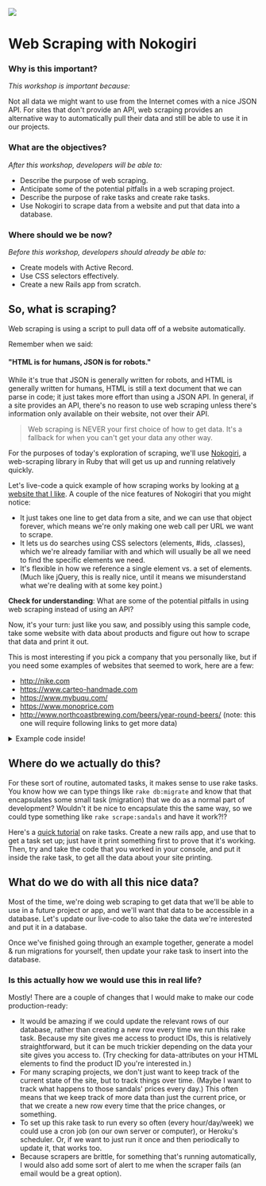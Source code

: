 ![](https://ga-dash.s3.amazonaws.com/production/assets/logo-9f88ae6c9c3871690e33280fcf557f33.png)

# Web Scraping with Nokogiri

### Why is this important?
<!-- framing the "why" in big-picture/real world examples -->
*This workshop is important because:*

Not all data we might want to use from the Internet comes with a nice JSON API. For sites that don't provide an API, web scraping provides an alternative way to automatically pull their data and still be able to use it in our projects.

### What are the objectives?
<!-- specific/measurable goal for students to achieve -->
*After this workshop, developers will be able to:*

* Describe the purpose of web scraping.
* Anticipate some of the potential pitfalls in a web scraping project.  
* Describe the purpose of rake tasks and create rake tasks.
* Use Nokogiri to scrape data from a website and put that data into a database.

### Where should we be now?
<!-- call out the skills that are prerequisites -->
*Before this workshop, developers should already be able to:*

- Create models with Active Record.  
- Use CSS selectors effectively.
- Create a new Rails app from scratch.

## So, what is scraping?
Web scraping is using a script to pull data off of a website automatically.

Remember when we said:
#### "HTML is for humans, JSON is for robots."
While it's true that JSON is generally written for robots, and HTML is generally written for humans, HTML is still a text document that we can parse in code; it just takes more effort than using a JSON API. In general, if a site provides an API, there's no reason to use web scraping unless there's information only available on their website, not over their API.

> Web scraping is NEVER your first choice of how to get data. It's a fallback for when you can't get your data any other way.

For the purposes of today's exploration of scraping, we'll use [Nokogiri](http://www.nokogiri.org/), a web-scraping library in Ruby that will get us up and running relatively quickly.

Let's live-code a quick example of how scraping works by looking at [a website that I like](http://rainbowsandals.com). A couple of the nice features of Nokogiri that you might notice:

* It just takes one line to get data from a site, and we can use that object forever, which means we're only making one web call per URL we want to scrape.
* It lets us do searches using CSS selectors (elements, #ids, .classes), which we're already familiar with and which will usually be all we need to find the specific elements we need.
* It's flexible in how we reference a single element vs. a set of elements. (Much like jQuery, this is really nice, until it means we misunderstand what we're dealing with at some key point.)

**Check for understanding**: What are some of the potential pitfalls in using web scraping instead of using an API?

<!-- ideas for instructors: undocumented, brittle (and they're not likely to announce changes), not formatted correctly (everything is a string) -->

Now, it's your turn: just like you saw, and possibly using this sample code, take some website with data about products and figure out how to scrape that data and print it out.

This is most interesting if you pick a company that you personally like, but if you need some examples of websites that seemed to work, here are a few:
* http://nike.com
* https://www.carteo-handmade.com
* https://www.mybuqu.com/
* https://www.monoprice.com
* http://www.northcoastbrewing.com/beers/year-round-beers/ (note: this one will require following links to get more data)


<details><summary>Example code inside!</summary>

```rb
doc = Nokogiri::HTML(open('https://www.rainbowsandals.com/products-all/womens/sandals'))
doc.css('.itemListing').each do |listing|
  name = listing.at_css('.itemPictureDescription').text.strip
  pid = listing.at_css('.itemNumber').text.strip.split(' ').last
  p name
  p pid
end
```

</details>

## Where do we actually do this?
For these sort of routine, automated tasks, it makes sense to use rake tasks. You know how we can type things like `rake db:migrate` and know that that encapsulates some small task (migration) that we do as a normal part of development? Wouldn't it be nice to encapsulate this the same way, so we could type something like `rake scrape:sandals` and have it work?!?

Here's a [quick tutorial](http://railsguides.net/how-to-generate-rake-task/) on rake tasks. Create a new rails app, and use that to get a task set up; just have it print something first to prove that it's working. Then, try and take the code that you worked in your console, and put it inside the rake task, to get all the data about your site printing.

## What do we do with all this nice data?
Most of the time, we're doing web scraping to get data that we'll be able to use in a future project or app, and we'll want that data to be accessible in a database. Let's update our live-code to also take the data we're interested and put it in a database.

Once we've finished going through an example together, generate a model & run migrations for yourself, then update your rake task to insert into the database.

### Is this actually how we would use this in real life?
Mostly! There are a couple of changes that I would make to make our code production-ready:
* It would be amazing if we could update the relevant rows of our database, rather than creating a new row every time we run this rake task. Because my site gives me access to product IDs, this is relatively straightforward, but it can be much trickier depending on the data your site gives you access to. (Try checking for data-attributes on your HTML elements to find the product ID you're interested in.)
* For many scraping projects, we don't just want to keep track of the current state of the site, but to track things over time. (Maybe I want to track what happens to those sandals' prices every day.) This often means that we keep track of more data than just the current price, or that we create a new row every time that the price changes, or something.
* To set up this rake task to run every so often (every hour/day/week) we could use a cron job (on our own server or computer), or Heroku's scheduler. Or, if we want to just run it once and then periodically to update it, that works too.
* Because scrapers are brittle, for something that's running automatically, I would also add some sort of alert to me when the scraper fails (an email would be a great option).
